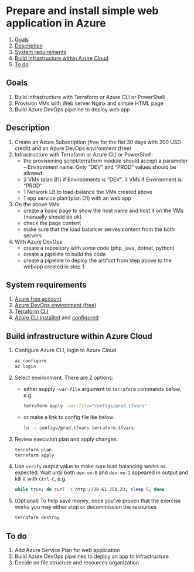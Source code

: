 # Prepare and install simple web application in Azure

1. [Goals](#goals)
2. [Description](#description)
3. [System requirements](#system-requirements)
4. [Build infrastructure within Azure Cloud](#build-infrastructure-within-azure-cloud)
5. [To do](#to-do)


## Goals

1. Build infrastructure with Terraform or Azure CLI or PowerShell
2. Provision VMs with Web server Nginx and simple HTML page
3. Build Azure DevOps pipeline to deploy web app


## Description

1. Create an Azure Subscription (free for the fist 30 days with 200 USD credit) and an Azure DevOps environment (free)
2. Infrastructure with Terraform or Azure CLI or PowerShell:
   - the provisioning script/terraform module should accept a parameter – Environment name. Only “DEV” and “PROD” values should be allowed
   - 2 VMs (plan B1) if Environments is “DEV”, 3 VMs if Environment is “PROD”
   - 1 Network LB to load-balance the VMs created above
   - 1 app service plan (plan D1) with an web app
3. On the above VMs
   - create a basic page to show the host name and host it on the VMs (manually should be ok)
   - check the page content
   - make sure that the load balancer serves content from the both servers
4. With Azure DevOps
   - create a repository with some code (php, java, dotnet, python)
   - create a pipeline to build the code
   - create a pipeline to deploy the artifact from step above to the webapp created in step 1.
 

## System requirements

1. [Azure free account](https://azure.microsoft.com/en-us/free/)
2. [Azure DevOps environment (free)](https://azure.microsoft.com/en-us/services/devops/)
3. [Terraform CLI](https://learn.hashicorp.com/tutorials/terraform/install-cli?in=terraform/aws-get-started#install-terraform)
3. [Azure CLI installed](https://docs.microsoft.com/en-us/cli/azure/install-azure-cli) and [configured](https://docs.microsoft.com/en-us/cli/azure/azure-cli-configuration)


## Build infrastructure within Azure Cloud

1. Configure Azure CLI, login to Azure Cloud

   ```bash
   az configure
   az login
   ```

2. Select environment. There are 2 options: 

   - either supply `-var-file` argument to `terraform` commands below, e.g.
     
     ```bash
     terraform apply -var-file="configs/prod.tfvars"
     ```
   - or make a link to config file ike below:
     ```bash
     ln -s configs/prod.tfvars terraform.tfvars
     ```
3. Review execution plan and apply changes:
   ```bash
   terraform plan
   terraform apply
   ```
4. Use `verify` output value to make sure load balancing works as expected. Wait until both `dev-vm-0` and `dev-vm-1` appeared in output and kill it with `Ctrl-C`, e.g.
   ```bash
   while true; do curl -s http://20.61.250.23; sleep 5; done
   ```
5. (Optional) To help save money, once you've proven that the exercise works you may either stop or decommission the resources
   ```bash
   terraform destroy
   ```

## To do

1. Add Azure Service Plan for web application
2. Build Azure DevOps pipelines to deploy an app to infrastructure
3. Decide on file structure and resources organization
